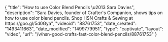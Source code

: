 {
    "title": "How to use Color Blend Pencils \u2013 Sara Davies",
    "description": "Sara Davies, founder of Crafter's Companion, shows tips on how to use color blend pencils. Shop HSN Crafts & Sewing at https:\/\/goo.gl\/5d0Gya",
    "videoid": "88761753",
    "date_created": "1493411663",
    "date_modified": "1499779951",
    "type": "captivate",
    "layout": "video",
    "url": "\/v\/hsn-good-crafts-fast-color-blend-pencils\/88761753"
}